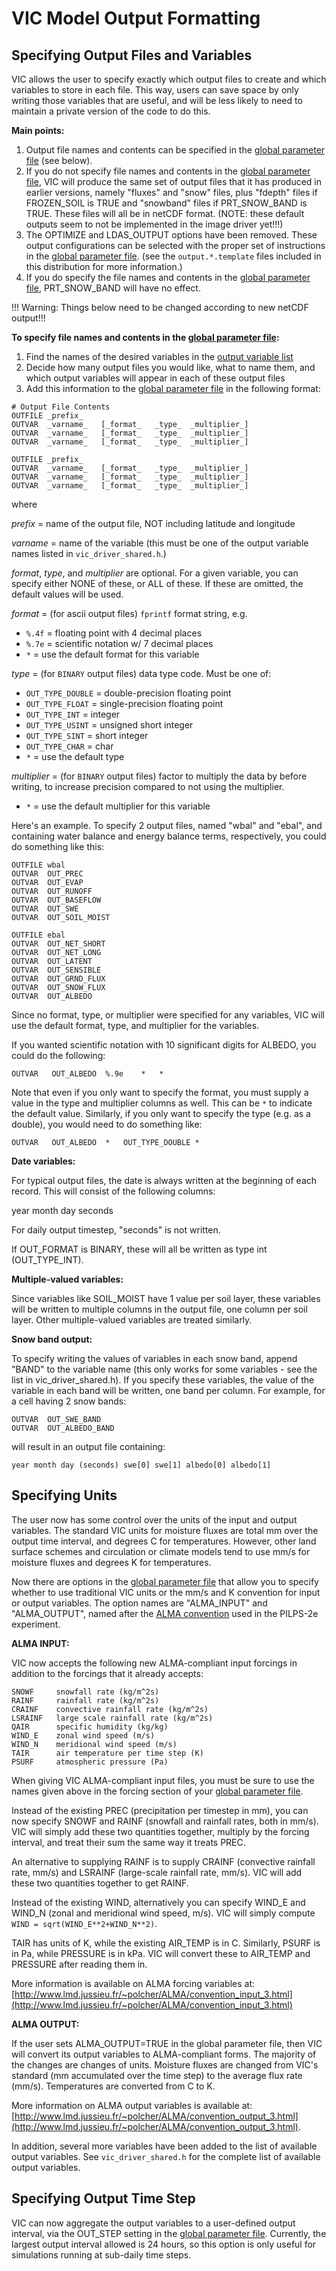 # VIC Model Output Formatting

## Specifying Output Files and Variables

VIC allows the user to specify exactly which output files to create and which variables to store in each file. This way, users can save space by only writing those variables that are useful, and will be less likely to need to maintain a private version of the code to do this.

**Main points:**

1.  Output file names and contents can be specified in the [global parameter file](GlobalParam.md) (see below).
2.  If you do not specify file names and contents in the [global parameter file](GlobalParam.md), VIC will produce the same set of output files that it has produced in earlier versions, namely "fluxes" and "snow" files, plus "fdepth" files if FROZEN_SOIL is TRUE and "snowband" files if PRT_SNOW_BAND is TRUE. These files will all be in netCDF format. (NOTE: these default outputs seem to not be implemented in the image driver yet!!!)
3.  The OPTIMIZE and LDAS_OUTPUT options have been removed. These output configurations can be selected with the proper set of instructions in the [global parameter file](GlobalParam.md). (see the `output.*.template` files included in this distribution for more information.)
4.  If you do specify the file names and contents in the [global parameter file](GlobalParam.md), PRT_SNOW_BAND will have no effect.

!!! Warning:
    Things below need to be changed according to new netCDF output!!!

**To specify file names and contents in the [global parameter file](GlobalParam.md):**

1.  Find the names of the desired variables in the [output variable list](../../OutputVarList.md)
2.  Decide how many output files you would like, what to name them, and which output variables will appear in each of these output files
3.  Add this information to the [global parameter file](GlobalParam.md) in the following format:

```
# Output File Contents
OUTFILE	_prefix_
OUTVAR	_varname_	[_format_	_type_	_multiplier_]
OUTVAR	_varname_	[_format_	_type_	_multiplier_]
OUTVAR	_varname_	[_format_	_type_	_multiplier_]

OUTFILE	_prefix_
OUTVAR	_varname_	[_format_	_type_	_multiplier_]
OUTVAR	_varname_	[_format_	_type_	_multiplier_]
OUTVAR	_varname_	[_format_	_type_	_multiplier_]
```
where

_prefix_ = name of the output file, NOT including latitude and longitude

_varname_ = name of the variable (this must be one of the output variable names listed in `vic_driver_shared.h`.)

_format_, _type_, and _multiplier_ are optional.  For a given variable,
you can specify either NONE of these, or ALL of these.  If these
are omitted, the default values will be used.

_format_ = (for ascii output files) `fprintf` format string, e.g.
  - `%.4f` = floating point with 4 decimal places
  - `%.7e` = scientific notation w/ 7 decimal places
  - `*` = use the default format for this variable

_type_ = (for `BINARY` output files) data type code. Must be one of:
  - `OUT_TYPE_DOUBLE` = double-precision floating point
  - `OUT_TYPE_FLOAT` = single-precision floating point
  - `OUT_TYPE_INT` = integer
  - `OUT_TYPE_USINT` = unsigned short integer
  - `OUT_TYPE_SINT` = short integer
  - `OUT_TYPE_CHAR` = char
  - `*` = use the default type

_multiplier_ = (for `BINARY` output files) factor to multiply the data by before writing, to increase precision compared to not using the multiplier.
  - `*` = use the default multiplier for this variable

Here's an example. To specify 2 output files, named "wbal" and "ebal", and containing water balance and energy balance terms, respectively, you could do something like this:

```
OUTFILE	wbal
OUTVAR	OUT_PREC
OUTVAR	OUT_EVAP
OUTVAR	OUT_RUNOFF
OUTVAR	OUT_BASEFLOW
OUTVAR	OUT_SWE
OUTVAR	OUT_SOIL_MOIST

OUTFILE	ebal
OUTVAR	OUT_NET_SHORT
OUTVAR	OUT_NET_LONG
OUTVAR	OUT_LATENT
OUTVAR	OUT_SENSIBLE
OUTVAR	OUT_GRND_FLUX
OUTVAR	OUT_SNOW_FLUX
OUTVAR	OUT_ALBEDO
```

Since no format, type, or multiplier were specified for any variables, VIC will use the default format, type, and multiplier for the variables.

If you wanted scientific notation with 10 significant digits for ALBEDO, you could do the following:

```OUTVAR	OUT_ALBEDO	%.9e	*	*```

Note that even if you only want to specify the format, you must supply a value in the type and multiplier columns as well. This can be `*` to indicate the default value. Similarly, if you only want to specify the type (e.g. as a double), you would need to do something like:

```OUTVAR	OUT_ALBEDO	*	OUT_TYPE_DOUBLE	*```

**Date variables:**

For typical output files, the date is always written at the beginning of each record. This will consist of the following columns:

year month day seconds

For daily output timestep, "seconds" is not written.

If OUT_FORMAT is BINARY, these will all be written as type int (OUT_TYPE_INT).

**Multiple-valued variables:**

Since variables like SOIL_MOIST have 1 value per soil layer, these variables will be written to multiple columns in the output file, one column per soil layer. Other multiple-valued variables are treated similarly.

**Snow band output:**

To specify writing the values of variables in each snow band, append "BAND" to the variable name (this only works for some variables - see the list in vic_driver_shared.h). If you specify these variables, the value of the variable in each band will be written, one band per column. For example, for a cell having 2 snow bands:

```
OUTVAR	OUT_SWE_BAND
OUTVAR	OUT_ALBEDO_BAND
```

will result in an output file containing:

```year month day (seconds) swe[0] swe[1] albedo[0] albedo[1]```

## Specifying Units

The user now has some control over the units of the input and output variables. The standard VIC units for moisture fluxes are total mm over the output time interval, and degrees C for temperatures. However, other land surface schemes and circulation or climate models tend to use mm/s for moisture fluxes and degrees K for temperatures.

Now there are options in the [global parameter file](GlobalParam.md) that allow you to specify whether to use traditional VIC units or the mm/s and K convention for input or output variables. The option names are "ALMA_INPUT" and "ALMA_OUTPUT", named after the [ALMA convention](http://www.lmd.jussieu.fr/~polcher/ALMA/) used in the PILPS-2e experiment.

**ALMA INPUT:**

VIC now accepts the following new ALMA-compliant input forcings in addition to the forcings that it already accepts:

```
SNOWF     snowfall rate (kg/m^2s)
RAINF     rainfall rate (kg/m^2s)
CRAINF    convective rainfall rate (kg/m^2s)
LSRAINF   large scale rainfall rate (kg/m^2s)
QAIR      specific humidity (kg/kg)
WIND_E    zonal wind speed (m/s)
WIND_N    meridional wind speed (m/s)
TAIR      air temperature per time step (K)
PSURF     atmospheric pressure (Pa)
```

When giving VIC ALMA-compliant input files, you must be sure to use the names given above in the forcing section of your [global parameter file](GlobalParam.md).

Instead of the existing PREC (precipitation per timestep in mm), you can now specify SNOWF and RAINF (snowfall and rainfall rates, both in mm/s). VIC will simply add these two quantities together, multiply by the forcing interval, and treat their sum the same way it treats PREC.

An alternative to supplying RAINF is to supply CRAINF (convective rainfall rate, mm/s) and LSRAINF (large-scale rainfall rate, mm/s). VIC will add these two quantities together to get RAINF.

Instead of the existing WIND, alternatively you can specify WIND_E and WIND_N (zonal and meridional wind speed, m/s). VIC will simply compute `WIND = sqrt(WIND_E**2+WIND_N**2)`.

TAIR has units of K, while the existing AIR_TEMP is in C. Similarly, PSURF is in Pa, while PRESSURE is in kPa. VIC will convert these to AIR_TEMP and PRESSURE after reading them in.

More information is available on ALMA forcing variables at: [http://www.lmd.jussieu.fr/~polcher/ALMA/convention_input_3.html](http://www.lmd.jussieu.fr/~polcher/ALMA/convention_input_3.html)

**ALMA OUTPUT:**

If the user sets ALMA_OUTPUT=TRUE in the global parameter file, then VIC will convert its output variables to ALMA-compliant forms. The majority of the changes are changes of units. Moisture fluxes are changed from VIC's standard (mm accumulated over the time step) to the average flux rate (mm/s). Temperatures are converted from C to K.

More information on ALMA output variables is available at: [http://www.lmd.jussieu.fr/~polcher/ALMA/convention_output_3.html](http://www.lmd.jussieu.fr/~polcher/ALMA/convention_output_3.html).

In addition, several more variables have been added to the list of available output variables. See `vic_driver_shared.h` for the complete list of available output variables.

## Specifying Output Time Step

VIC can now aggregate the output variables to a user-defined output interval, via the OUT_STEP setting in the [global parameter file](GlobalParam.md). Currently, the largest output interval allowed is 24 hours, so this option is only useful for simulations running at sub-daily time steps.
